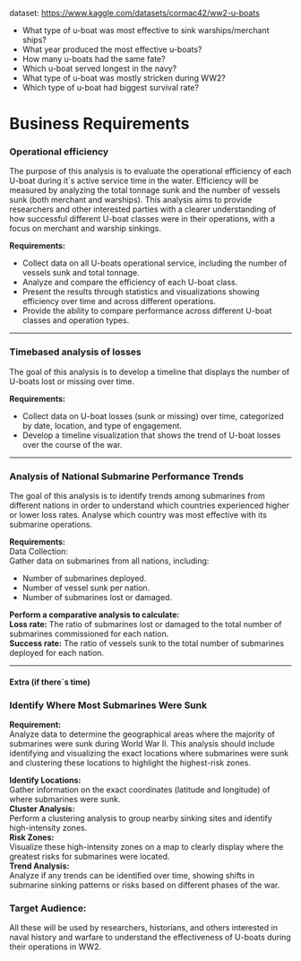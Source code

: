 dataset: https://www.kaggle.com/datasets/cormac42/ww2-u-boats


- What type of u-boat was most effective to sink warships/merchant ships?
- What year produced the most effective u-boats?
- How many u-boats had the same fate?
- Which u-boat served longest in the navy?
- What type of u-boat was mostly stricken during WW2?
- Which type of u-boat had biggest survival rate?




# Business Requirements

### **Operational efficiency** 

The purpose of this analysis is to evaluate the operational efficiency of each U-boat during it´s active service time in the water. Efficiency will be measured by analyzing the total tonnage sunk and the number of vessels sunk (both merchant and warships). This analysis aims to provide researchers and other interested parties with a clearer understanding of how successful different U-boat classes were in their operations, with a focus on merchant and warship sinkings.<br>

**Requirements:**
- Collect data on all U-boats operational service, including the number of vessels sunk and total tonnage.
- Analyze and compare the efficiency of each U-boat class.
- Present the results through statistics and visualizations showing efficiency over time and across different operations.
- Provide the ability to compare performance across different U-boat classes and operation types.<br>
<hr>

### **Timebased analysis of losses**

The goal of this analysis is to develop a timeline that displays the number of U-boats lost or missing over time. 

**Requirements:**

- Collect data on U-boat losses (sunk or missing) over time, categorized by date, location, and type of engagement.
- Develop a timeline visualization that shows the trend of U-boat losses over the course of the war.
<hr>

### **Analysis of National Submarine Performance Trends**

The goal of this analysis is to identify trends among submarines from different nations in order to understand which countries experienced higher or lower loss rates. Analyse which country was most effective with its submarine operations.

**Requirements:**
<br>Data Collection:<br>
Gather data on submarines from all nations, including:
- Number of submarines deployed.
- Number of vessel sunk per nation.
- Number of submarines lost or damaged.

**Perform a comparative analysis to calculate:**<br>
**Loss rate:** The ratio of submarines lost or damaged to the total number of submarines commissioned for each nation.<br>
**Success rate:** The ratio of vessels sunk to the total number of submarines deployed for each nation.
<hr>

#### Extra (if there´s time)

### Identify Where Most Submarines Were Sunk

**Requirement:**<br>
Analyze data to determine the geographical areas where the majority of submarines were sunk during World War II. This analysis should include identifying and visualizing the exact locations where submarines were sunk and clustering these locations to highlight the highest-risk zones.

**Identify Locations:** <br>
Gather information on the exact coordinates (latitude and longitude) of where submarines were sunk.<br>
**Cluster Analysis:** 
<br>Perform a clustering analysis to group nearby sinking sites and identify high-intensity zones.<br>
**Risk Zones:**<br> 
Visualize these high-intensity zones on a map to clearly display where the greatest risks for submarines were located.<br>
**Trend Analysis:**<br> 
Analyze if any trends can be identified over time, showing shifts in submarine sinking patterns or risks based on different phases of the war.

### Target Audience:
All these will be used by researchers, historians, and others interested in naval history and warfare to understand the effectiveness of U-boats during their operations in WW2.